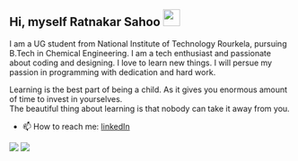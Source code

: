 <h2> Hi, myself Ratnakar Sahoo </a> <img src="https://media.giphy.com/media/26BRqMxBADwpK2a6Q/giphy.gif" width="30"></h2>
  <p> I am a UG student from National Institute of Technology Rourkela, pursuing B.Tech in Chemical Engineering.
  I am a tech enthusiast and passionate about coding and designing. I love to learn new things. I will persue my passion in programming with dedication and hard work.

  Learning is the best part of being a child. As it gives you enormous amount of time to invest in yourselves.
 <br>The beautiful thing about learning is that nobody can take it away from you.</p>

  - 📫 How to reach me: [linkedIn](https://www.linkedin.com/in/ratnakar-sahoo-a78401135/)
<img src="https://github-readme-stats.vercel.app/api?username=ratnakar5938&show_icons=true&count_private=true&theme=radical ">     
<img  src="https://github-readme-stats.vercel.app/api/top-langs/?username=ratnakar5938&theme=dark&hide_langs_below=1" />